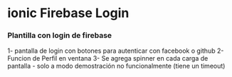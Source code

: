 # ionic Firebase Login

### Plantilla con login de firebase

1- pantalla de login con botones para autenticar con facebook o github
2- Funcion de Perfil en ventana
3- Se agrega spinner en cada carga de pantalla - solo a modo demostración no funcionalmente (tiene un timeout)
